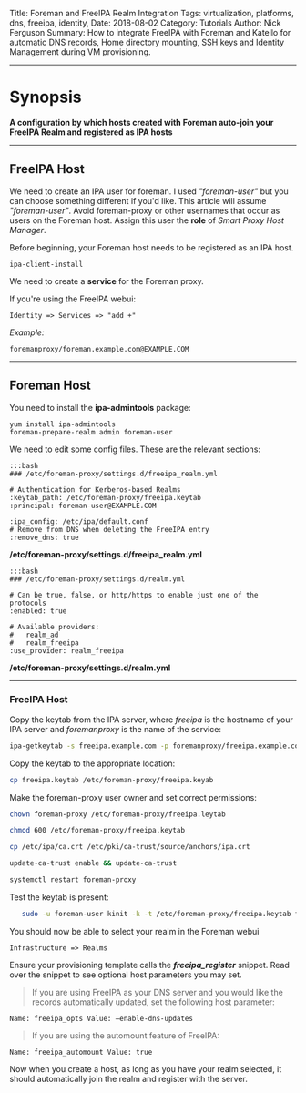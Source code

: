 Title: Foreman and FreeIPA Realm Integration
Tags: virtualization, platforms, dns, freeipa, identity,
Date: 2018-08-02
Category: Tutorials
Author: Nick Ferguson
Summary: How to integrate FreeIPA with Foreman and Katello for automatic DNS records, Home directory mounting, SSH keys and Identity Management during VM provisioning.

---

# Synopsis

__A configuration by which  hosts created with Foreman auto-join your FreeIPA Realm and registered as IPA hosts__

---

## FreeIPA Host

We need to create an IPA user for foreman. I used *"foreman-user"* but you can choose something different if you'd like. This article will assume *"foreman-user"*. Avoid foreman-proxy or other usernames that occur as users on the Foreman host. Assign this user the __role__ of *Smart Proxy Host Manager*.

Before beginning, your Foreman host needs to be registered as an IPA host. 

	ipa-client-install


We need to create a __service__ for the Foreman proxy.  

If you're using the FreeIPA webui:  

`Identity => Services => "add +"`

*Example:*

	foremanproxy/foreman.example.com@EXAMPLE.COM

---

## Foreman Host

You need to install the __ipa-admintools__ package:  

	yum install ipa-admintools
	foreman-prepare-realm admin foreman-user
  

We need to edit some config files. These are the relevant sections:


	:::bash
	### /etc/foreman-proxy/settings.d/freeipa_realm.yml

	# Authentication for Kerberos-based Realms
	:keytab_path: /etc/foreman-proxy/freeipa.keytab
	:principal: foreman-user@EXAMPLE.COM

	:ipa_config: /etc/ipa/default.conf
	# Remove from DNS when deleting the FreeIPA entry
	:remove_dns: true

__/etc/foreman-proxy/settings.d/freeipa_realm.yml__  



	:::bash
	### /etc/foreman-proxy/settings.d/realm.yml

	# Can be true, false, or http/https to enable just one of the protocols
	:enabled: true

	# Available providers:
	#   realm_ad
	#   realm_freeipa
	:use_provider: realm_freeipa
__/etc/foreman-proxy/settings.d/realm.yml__  

---

### FreeIPA Host
Copy the keytab from the IPA server, where *freeipa* is the hostname of your IPA server and *foremanproxy* is the name of the service:

```bash
ipa-getkeytab -s freeipa.example.com -p foremanproxy/freeipa.example.com -k /etc/krb5.keytab *
```

Copy the keytab to the appropriate location:

```bash
cp freeipa.keytab /etc/foreman-proxy/freeipa.keyab
```



Make the foreman-proxy user owner and set correct permissions:  

```bash
chown foreman-proxy /etc/foreman-proxy/freeipa.leytab
```

```bash
chmod 600 /etc/foreman-proxy/freeipa.keytab
```

```bash
cp /etc/ipa/ca.crt /etc/pki/ca-trust/source/anchors/ipa.crt
```

```bash
update-ca-trust enable && update-ca-trust
```

```bash
systemctl restart foreman-proxy
```



Test the keytab is present:

```bash
   sudo -u foreman-user kinit -k -t /etc/foreman-proxy/freeipa.keytab foreman-user
```

You should now be able to select your realm in the Foreman webui  

`Infrastructure => Realms`  

Ensure your provisioning template calls the __*freeipa_register*__ snippet. Read over the snippet to see optional host parameters you may set.  

> If you are using FreeIPA as your DNS server and you would like the records automatically updated, set the following host parameter:  

`Name: freeipa_opts Value: —enable-dns-updates`

  
> If you are using the automount feature of FreeIPA:  

`Name: freeipa_automount Value: true`

Now when you create a host, as long as you have your realm selected, it should automatically join the realm and register with the server.  
